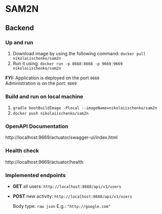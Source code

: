 # SAM2N

## Backend

### Up and run

1. Download image by using the following command:
   `docker pull nikolaiischenko/sam2n`
2. Run it using: `docker run -p 8668:8668 -p 9669:9669 nikolaiischenko/sam2n`

**FYI:** Application is deployed on the port `8668`  
Administration is on the port: `9669`

### Build and run on local machine

1. `gradle bootBuildImage -Plocal --imageName=nikolaiischenko/sam2n`
2. `docker push nikolaiischenko/sam2n`

### OpenAPI Documentation

http://localhost:9669/actuator/swagger-ui/index.html

### Health check

http://localhost:9669/actuator/health

### Implemented endpoints

- **GET** all users: `http://localhost:8668/api/v1/users`
- **POST** new activity: `http://localhost:8668/api/v1/users`

  Body type: `raw json` E.g.: `"http://google.com"`

